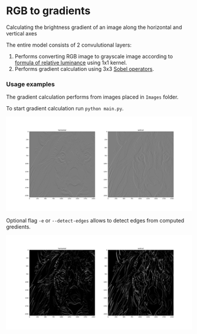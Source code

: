 # RGB to gradients
Calculating the brightness gradient of an image along the horizontal and vertical axes

The entire model consists of 2 convulutional layers:
1. Performs converting RGB image to grayscale image according to [formula of relative luminance](https://en.wikipedia.org/wiki/Relative_luminance) using 1x1 kernel.
2. Performs gradient calculation using 3x3 [Sobel operators](https://en.wikipedia.org/wiki/Sobel_operator).

### Usage examples
The gradient calculation performs from images placed in ```Images``` folder. 

To start gradient calculation run ```python main.py```.

![Alt text](https://github.com/jiGApache/RGB_to_gradients/raw/main/Results/Figure_1.png)

Optional flag ```-e``` or ```--detect-edges``` allows to detect edges from computed gredients.

![Alt text](https://github.com/jiGApache/RGB_to_gradients/raw/main/Results/Figure_2.png)
